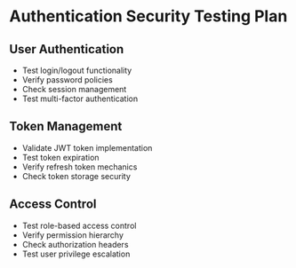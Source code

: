 # Authentication Security Testing Plan

## User Authentication
- Test login/logout functionality
- Verify password policies
- Check session management
- Test multi-factor authentication

## Token Management
- Validate JWT token implementation
- Test token expiration
- Verify refresh token mechanics
- Check token storage security

## Access Control
- Test role-based access control
- Verify permission hierarchy
- Check authorization headers
- Test user privilege escalation
